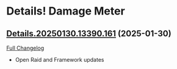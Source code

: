 # Details! Damage Meter

## [Details.20250130.13390.161](https://github.com/Tercioo/Details-Damage-Meter/tree/Details.20250130.13390.161) (2025-01-30)
[Full Changelog](https://github.com/Tercioo/Details-Damage-Meter/compare/Details.20250119.13388.161...Details.20250130.13390.161) 

- Open Raid and Framework updates  
